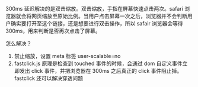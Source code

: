 300ms 延迟解决的是双击缩放。双击缩放，手指在屏幕快速点击两次。safari 浏览器就会将网页缩放至原始比例。当用户点击屏幕一次之后，浏览器并不会判断用户确实要打开至这个链接，还是想要进行双击操作，所以 safair 浏览器会等待 300ms，用来判断是否再次点击了屏幕。

怎么解决？

1. 禁止缩放，设置 meta 标签 user-scalable=no
2. fastclick.js 原理是检查到 touched 事件的时候，会通过 dom 自定义事件立即发出 click 事件，并把浏览器在 300ms 之后真正的 click 事件阻止掉。fastclick 还可以解决穿透问题
